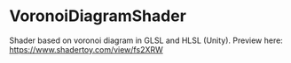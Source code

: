 # VoronoiDiagramShader
Shader based on voronoi diagram in GLSL and HLSL (Unity). Preview here: https://www.shadertoy.com/view/fs2XRW
